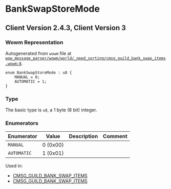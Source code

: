 # BankSwapStoreMode

## Client Version 2.4.3, Client Version 3

### Wowm Representation

Autogenerated from `wowm` file at [`wow_message_parser/wowm/world/_need_sorting/cmsg_guild_bank_swap_items.wowm:8`](https://github.com/gtker/wow_messages/tree/main/wow_message_parser/wowm/world/_need_sorting/cmsg_guild_bank_swap_items.wowm#L8).

```rust,ignore
enum BankSwapStoreMode : u8 {
    MANUAL = 0;
    AUTOMATIC = 1;
}
```
### Type
The basic type is `u8`, a 1 byte (8 bit) integer.
### Enumerators
| Enumerator | Value  | Description | Comment |
| --------- | -------- | ----------- | ------- |
| `MANUAL` | 0 (0x00) |  |  |
| `AUTOMATIC` | 1 (0x01) |  |  |

Used in:
* [CMSG_GUILD_BANK_SWAP_ITEMS](cmsg_guild_bank_swap_items.md)
* [CMSG_GUILD_BANK_SWAP_ITEMS](cmsg_guild_bank_swap_items.md)

